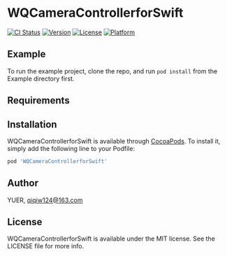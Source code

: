 # WQCameraControllerforSwift

[![CI Status](https://img.shields.io/travis/01810452/WQCameraControllerforSwift.svg?style=flat)](https://travis-ci.org/01810452/WQCameraControllerforSwift)
[![Version](https://img.shields.io/cocoapods/v/WQCameraControllerforSwift.svg?style=flat)](https://cocoapods.org/pods/WQCameraControllerforSwift)
[![License](https://img.shields.io/cocoapods/l/WQCameraControllerforSwift.svg?style=flat)](https://cocoapods.org/pods/WQCameraControllerforSwift)
[![Platform](https://img.shields.io/cocoapods/p/WQCameraControllerforSwift.svg?style=flat)](https://cocoapods.org/pods/WQCameraControllerforSwift)

## Example

To run the example project, clone the repo, and run `pod install` from the Example directory first.

## Requirements

## Installation

WQCameraControllerforSwift is available through [CocoaPods](https://cocoapods.org). To install
it, simply add the following line to your Podfile:

```ruby
pod 'WQCameraControllerforSwift'
```

## Author

YUER, qiqiw124@163.com

## License

WQCameraControllerforSwift is available under the MIT license. See the LICENSE file for more info.
